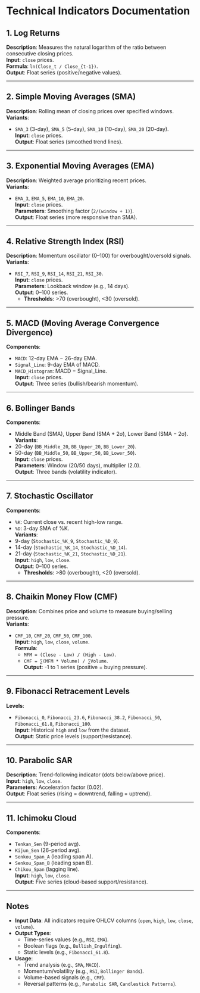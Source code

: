 # Technical Indicators Documentation

## 1. Log Returns  
**Description**: Measures the natural logarithm of the ratio between consecutive closing prices.  
**Input**: `close` prices.  
**Formula**: `ln(Close_t / Close_{t-1})`.  
**Output**: Float series (positive/negative values).  

---

## 2. Simple Moving Averages (SMA)  
**Description**: Rolling mean of closing prices over specified windows.  
**Variants**:  
- `SMA_3` (3-day), `SMA_5` (5-day), `SMA_10` (10-day), `SMA_20` (20-day).  
**Input**: `close` prices.  
**Output**: Float series (smoothed trend lines).  

---

## 3. Exponential Moving Averages (EMA)  
**Description**: Weighted average prioritizing recent prices.  
**Variants**:  
- `EMA_3`, `EMA_5`, `EMA_10`, `EMA_20`.  
**Input**: `close` prices.  
**Parameters**: Smoothing factor (`2/(window + 1)`).  
**Output**: Float series (more responsive than SMA).  

---

## 4. Relative Strength Index (RSI)  
**Description**: Momentum oscillator (0–100) for overbought/oversold signals.  
**Variants**:  
- `RSI_7`, `RSI_9`, `RSI_14`, `RSI_21`, `RSI_30`.  
**Input**: `close` prices.  
**Parameters**: Lookback window (e.g., 14 days).  
**Output**: 0–100 series.  
  - **Thresholds**: >70 (overbought), <30 (oversold).  

---

## 5. MACD (Moving Average Convergence Divergence)  
**Components**:  
- `MACD`: 12-day EMA − 26-day EMA.  
- `Signal_Line`: 9-day EMA of MACD.  
- `MACD_Histogram`: MACD − Signal_Line.  
**Input**: `close` prices.  
**Output**: Three series (bullish/bearish momentum).  

---

## 6. Bollinger Bands  
**Components**:  
- Middle Band (SMA), Upper Band (SMA + 2σ), Lower Band (SMA − 2σ).  
**Variants**:  
- 20-day (`BB_Middle_20`, `BB_Upper_20`, `BB_Lower_20`).  
- 50-day (`BB_Middle_50`, `BB_Upper_50`, `BB_Lower_50`).  
**Input**: `close` prices.  
**Parameters**: Window (20/50 days), multiplier (2.0).  
**Output**: Three bands (volatility indicator).  

---

## 7. Stochastic Oscillator  
**Components**:  
- `%K`: Current close vs. recent high-low range.  
- `%D`: 3-day SMA of %K.  
**Variants**:  
- 9-day (`Stochastic_%K_9`, `Stochastic_%D_9`).  
- 14-day (`Stochastic_%K_14`, `Stochastic_%D_14`).  
- 21-day (`Stochastic_%K_21`, `Stochastic_%D_21`).  
**Input**: `high`, `low`, `close`.  
**Output**: 0–100 series.  
  - **Thresholds**: >80 (overbought), <20 (oversold).  

---

## 8. Chaikin Money Flow (CMF)  
**Description**: Combines price and volume to measure buying/selling pressure.  
**Variants**:  
- `CMF_10`, `CMF_20`, `CMF_50`, `CMF_100`.  
**Input**: `high`, `low`, `close`, `volume`.  
**Formula**:  
  - `MFM = (Close - Low) / (High - Low)`.  
  - `CMF = ∑(MFM * Volume) / ∑Volume`.  
**Output**: -1 to 1 series (positive = buying pressure).  

---

## 9. Fibonacci Retracement Levels  
**Levels**:  
- `Fibonacci_0`, `Fibonacci_23.6`, `Fibonacci_38.2`, `Fibonacci_50`, `Fibonacci_61.8`, `Fibonacci_100`.  
**Input**: Historical `high` and `low` from the dataset.  
**Output**: Static price levels (support/resistance).  

---

## 10. Parabolic SAR  
**Description**: Trend-following indicator (dots below/above price).  
**Input**: `high`, `low`, `close`.  
**Parameters**: Acceleration factor (0.02).  
**Output**: Float series (rising = downtrend, falling = uptrend).  

---

## 11. Ichimoku Cloud  
**Components**:  
- `Tenkan_Sen` (9-period avg).  
- `Kijun_Sen` (26-period avg).  
- `Senkou_Span_A` (leading span A).  
- `Senkou_Span_B` (leading span B).  
- `Chikou_Span` (lagging line).  
**Input**: `high`, `low`, `close`.  
**Output**: Five series (cloud-based support/resistance).  

---

## Notes  
- **Input Data**: All indicators require OHLCV columns (`open`, `high`, `low`, `close`, `volume`).  
- **Output Types**:  
  - Time-series values (e.g., `RSI`, `EMA`).  
  - Boolean flags (e.g., `Bullish_Engulfing`).  
  - Static levels (e.g., `Fibonacci_61.8`).  
- **Usage**:  
  - Trend analysis (e.g., `SMA`, `MACD`).  
  - Momentum/volatility (e.g., `RSI`, `Bollinger Bands`).  
  - Volume-based signals (e.g., `CMF`).  
  - Reversal patterns (e.g., `Parabolic SAR`, `Candlestick Patterns`).  
